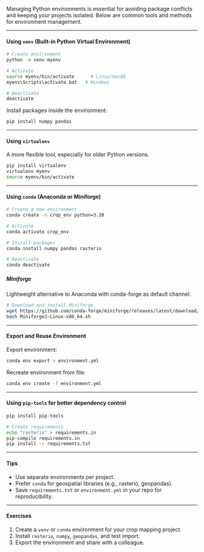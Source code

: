 Managing Python environments is essential for avoiding package conflicts and keeping your projects isolated. Below are common tools and methods for environment management.

---

#### Using `venv` (Built-in Python Virtual Environment)

```bash
# Create environment
python -m venv myenv

# Activate
source myenv/bin/activate      # Linux/macOS
myenv\Scripts\activate.bat   # Windows

# Deactivate
deactivate
```

Install packages inside the environment:

```bash
pip install numpy pandas
```

---

#### Using `virtualenv`

A more flexible tool, especially for older Python versions.

```bash
pip install virtualenv
virtualenv myenv
source myenv/bin/activate
```

---

#### Using `conda` (Anaconda or Miniforge)

```bash
# Create a new environment
conda create -n crop_env python=3.10

# Activate
conda activate crop_env

# Install packages
conda install numpy pandas rasterio

# Deactivate
conda deactivate
```

##### Miniforge

Lightweight alternative to Anaconda with conda-forge as default channel:

```bash
# Download and install Miniforge
wget https://github.com/conda-forge/miniforge/releases/latest/download/Miniforge3-Linux-x86_64.sh
bash Miniforge3-Linux-x86_64.sh
```

---

#### Export and Reuse Environment

Export environment:

```bash
conda env export > environment.yml
```

Recreate environment from file:

```bash
conda env create -f environment.yml
```

---

#### Using `pip-tools` for better dependency control

```bash
pip install pip-tools

# Create requirements
echo "rasterio" > requirements.in
pip-compile requirements.in
pip install -r requirements.txt
```

---

#### Tips

- Use separate environments per project.
- Prefer `conda` for geospatial libraries (e.g., rasterio, geopandas).
- Save `requirements.txt` or `environment.yml` in your repo for reproducibility.

---

#### Exercises

1. Create a `venv` or `conda` environment for your crop mapping project.
2. Install `rasterio`, `numpy`, `geopandas`, and test import.
3. Export the environment and share with a colleague.